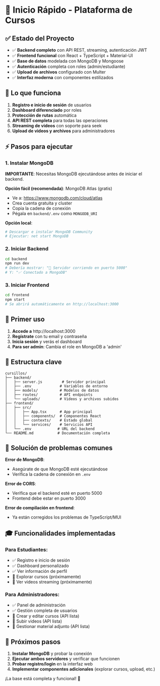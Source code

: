 # 🚀 Inicio Rápido - Plataforma de Cursos

## ✅ Estado del Proyecto
- ✅ **Backend completo** con API REST, streaming, autenticación JWT
- ✅ **Frontend funcional** con React + TypeScript + Material-UI
- ✅ **Base de datos** modelada con MongoDB y Mongoose
- ✅ **Autenticación** completa con roles (admin/estudiante)
- ✅ **Upload de archivos** configurado con Multer
- ✅ **Interfaz moderna** con componentes estilizados

## 🎯 Lo que funciona
1. **Registro e inicio de sesión** de usuarios
2. **Dashboard diferenciado** por roles
3. **Protección de rutas** automática
4. **API REST completa** para todas las operaciones
5. **Streaming de videos** con soporte para seek
6. **Upload de videos y archivos** para administradores

## ⚡ Pasos para ejecutar

### 1. Instalar MongoDB
**IMPORTANTE**: Necesitas MongoDB ejecutándose antes de iniciar el backend.

**Opción fácil (recomendada)**: MongoDB Atlas (gratis)
- Ve a: https://www.mongodb.com/cloud/atlas
- Crea cuenta gratuita y cluster
- Copia la cadena de conexión
- Pégala en `backend/.env` como `MONGODB_URI`

**Opción local**:
```bash
# Descargar e instalar MongoDB Community
# Ejecutar: net start MongoDB
```

### 2. Iniciar Backend
```bash
cd backend
npm run dev
# Debería mostrar: "🚀 Servidor corriendo en puerto 5000"
# Y: "✅ Conectado a MongoDB"
```

### 3. Iniciar Frontend  
```bash
cd frontend
npm start
# Se abrirá automáticamente en http://localhost:3000
```

## 🔧 Primer uso

1. **Accede a** http://localhost:3000
2. **Regístrate** con tu email y contraseña
3. **Inicia sesión** y verás el dashboard
4. **Para ser admin**: Cambia el role en MongoDB a 'admin'

## 📁 Estructura clave

```
cursillos/
├── backend/
│   ├── server.js         # Servidor principal
│   ├── .env             # Variables de entorno
│   ├── models/          # Modelos de datos
│   ├── routes/          # API endpoints
│   └── uploads/         # Videos y archivos subidos
├── frontend/
│   ├── src/
│   │   ├── App.tsx      # App principal
│   │   ├── components/  # Componentes React
│   │   ├── contexts/    # Estado global
│   │   └── services/    # Servicios API
│   └── .env            # URL del backend
└── README.md           # Documentación completa
```

## 🐛 Solución de problemas comunes

**Error de MongoDB**: 
- Asegúrate de que MongoDB esté ejecutándose
- Verifica la cadena de conexión en `.env`

**Error de CORS**:
- Verifica que el backend esté en puerto 5000
- Frontend debe estar en puerto 3000

**Error de compilación en frontend**:
- Ya están corregidos los problemas de TypeScript/MUI

## 🎓 Funcionalidades implementadas

### Para Estudiantes:
- ✅ Registro e inicio de sesión
- ✅ Dashboard personalizado
- ✅ Ver información de perfil
- 🔄 Explorar cursos (próximamente)
- 🔄 Ver videos streaming (próximamente)

### Para Administradores:
- ✅ Panel de administración
- ✅ Gestión completa de usuarios
- 🔄 Crear y editar cursos (API lista)
- 🔄 Subir videos (API lista)
- 🔄 Gestionar material adjunto (API lista)

## 🚀 Próximos pasos

1. **Instalar MongoDB** y probar la conexión
2. **Ejecutar ambos servidores** y verificar que funcionen
3. **Probar registro/login** en la interfaz web
4. **Implementar componentes adicionales** (explorar cursos, upload, etc.)

¡La base está completa y funcional! 🎉